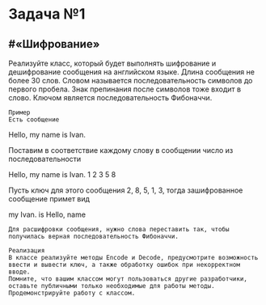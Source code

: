 Задача №1
============
#«Шифрование»
---------------

Реализуйте класс, который будет выполнять шифрование и дешифрование сообщения на английском языке. Длина сообщения не более 30 слов. Словом называется последовательность символов до первого пробела. Знак препинания после символов тоже входит в слово.
Ключом является последовательность Фибоначчи. 

	Пример
	Есть сообщение
	
Hello, my name is Ivan.

Поставим в соответствие каждому слову в сообщении число из последовательности

Hello,	my	name	is	Ivan.
1	2	3	5	8

Пусть ключ для этого сообщения 2, 8, 5, 1, 3, тогда зашифрованное сообщение примет вид

my Ivan. is Hello, name

	Для расшифровки сообщения, нужно слова переставить так, чтобы получилась верная последовательность Фибоначчи.

	Реализация
	В классе реализуйте методы Encode и Decode, предусмотрите возможность ввести и вывести ключ, а также обработку ошибок при некорректном вводе.
	Помните, что вашим классом могут пользоваться другие разработчики, оставьте публичными только необходимые для работы методы.
	Продемонстрируйте работу с классом.
